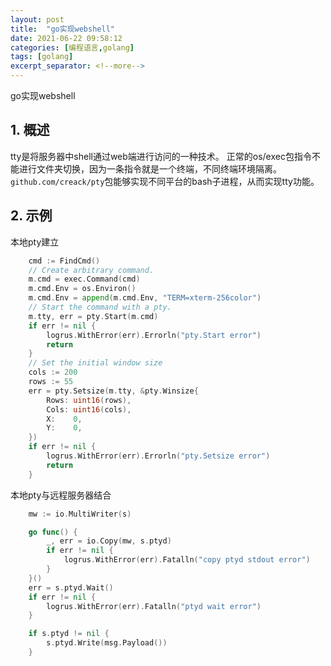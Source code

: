 ```yaml
---
layout: post
title:  "go实现webshell"
date: 2021-06-22 09:58:12
categories: [编程语言,golang]
tags: [golang]
excerpt_separator: <!--more-->
---
```

go实现webshell
<!--more-->

## 1. 概述
tty是将服务器中shell通过web端进行访问的一种技术。
正常的os/exec包指令不能进行文件夹切换，因为一条指令就是一个终端，不同终端环境隔离。
`github.com/creack/pty`包能够实现不同平台的bash子进程，从而实现tty功能。

## 2. 示例

本地pty建立
```go
    cmd := FindCmd()
	// Create arbitrary command.
	m.cmd = exec.Command(cmd)
	m.cmd.Env = os.Environ()
	m.cmd.Env = append(m.cmd.Env, "TERM=xterm-256color")
	// Start the command with a pty.
	m.tty, err = pty.Start(m.cmd)
	if err != nil {
		logrus.WithError(err).Errorln("pty.Start error")
		return
	}
	// Set the initial window size
	cols := 200
	rows := 55
	err = pty.Setsize(m.tty, &pty.Winsize{
		Rows: uint16(rows),
		Cols: uint16(cols),
		X:    0,
		Y:    0,
	})
	if err != nil {
		logrus.WithError(err).Errorln("pty.Setsize error")
		return
	}
```

本地pty与远程服务器结合
```go
    mw := io.MultiWriter(s)

	go func() {
		_, err = io.Copy(mw, s.ptyd)
		if err != nil {
			logrus.WithError(err).Fatalln("copy ptyd stdout error")
		}
	}()
	err = s.ptyd.Wait()
	if err != nil {
		logrus.WithError(err).Fatalln("ptyd wait error")
	}
```
```go
    if s.ptyd != nil {
		s.ptyd.Write(msg.Payload())
	}
```